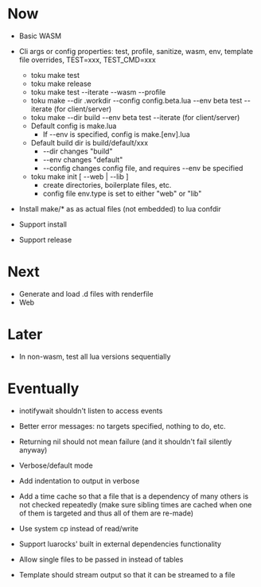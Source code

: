 # Now

- Basic WASM

- Cli args or config properties: test, profile, sanitize, wasm, env, template file
  overrides, TEST=xxx, TEST_CMD=xxx
  - toku make test
  - toku make release
  - toku make test --iterate --wasm --profile
  - toku make --dir .workdir --config config.beta.lua --env beta test --iterate (for client/server)
  - toku make --dir build --env beta test --iterate (for client/server)
  - Default config is make.lua
    - If --env is specified, config is make.[env].lua
  - Default build dir is build/default/xxx
    - --dir changes "build"
    - --env changes "default"
    - --config changes config file, and requires --env be specified
  - toku make init [ --web | --lib ]
    - create directories, boilerplate files, etc.
    - config file env.type is set to either "web" or "lib"

- Install make/* as as actual files (not embedded) to lua confdir
- Support install
- Support release

# Next

- Generate and load .d files with renderfile
- Web

# Later

- In non-wasm, test all lua versions sequentially

# Eventually

- inotifywait shouldn't listen to access events
- Better error messages: no targets specified, nothing to do, etc.
- Returning nil should not mean failure (and it shouldn't fail silently anyway)
- Verbose/default mode
- Add indentation to output in verbose

- Add a time cache so that a file that is a dependency of many others is not
  checked repeatedly (make sure sibling times are cached when one of them is
  targeted and thus all of them are re-made)
- Use system cp instead of read/write

- Support luarocks' built in external dependencies functionality

- Allow single files to be passed in instead of tables

- Template should stream output so that it can be streamed to a file
